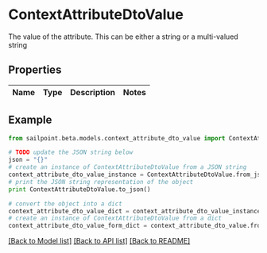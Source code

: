 # ContextAttributeDtoValue

The value of the attribute.  This can be either a string or a multi-valued string

## Properties

Name | Type | Description | Notes
------------ | ------------- | ------------- | -------------

## Example

```python
from sailpoint.beta.models.context_attribute_dto_value import ContextAttributeDtoValue

# TODO update the JSON string below
json = "{}"
# create an instance of ContextAttributeDtoValue from a JSON string
context_attribute_dto_value_instance = ContextAttributeDtoValue.from_json(json)
# print the JSON string representation of the object
print ContextAttributeDtoValue.to_json()

# convert the object into a dict
context_attribute_dto_value_dict = context_attribute_dto_value_instance.to_dict()
# create an instance of ContextAttributeDtoValue from a dict
context_attribute_dto_value_form_dict = context_attribute_dto_value.from_dict(context_attribute_dto_value_dict)
```
[[Back to Model list]](../README.md#documentation-for-models) [[Back to API list]](../README.md#documentation-for-api-endpoints) [[Back to README]](../README.md)


